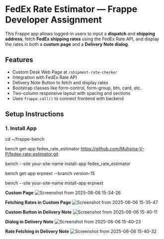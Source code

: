 # FedEx Rate Estimator — Frappe Developer Assignment

This Frappe app allows logged-in users to input a **dispatch** and **shipping address**, fetch **FedEx shipping rates** using the FedEx Rate API, and display the rates in both a **custom page** and a **Delivery Note dialog**.


##  Features

- Custom Desk Web Page at `/shipment-rate-checker`
- Integration with FedEx Rate API
- Delivery Note Button to fetch and display rates
- Bootstrap classes like form-control, form-group, btn, card, etc.
- Two-column responsive layout with spacing and sections
- Uses `frappe.call()` to connect frontend with backend



## Setup Instructions

### 1. Install App

cd ~/frappe-bench

bench get-app fedex_rate_estimator https://github.com/Muhsina-V-P/fedex-rate-estimator.git

bench --site your-site-name install-app fedex_rate_estimator

bench get-app erpnext --branch version-15

bench --site your-site-name install-app erpnext

**Custom Page**
![Screenshot from 2025-06-06 15-34-26](https://github.com/user-attachments/assets/3223ed29-3764-40f4-b45d-23dcab6007ea)

**Fetching Rates in Custom Page**
![Screenshot from 2025-06-06 15-35-47](https://github.com/user-attachments/assets/2ce4f37c-fabf-435f-84a3-d425a74c21f4)

**Custom Button in Delivery Note**
![Screenshot from 2025-06-06 15-40-11](https://github.com/user-attachments/assets/2b34dbd5-b857-4622-99c9-b9671bb38f81)

**Dialog in Delivery Note**
![Screenshot from 2025-06-06 15-40-23](https://github.com/user-attachments/assets/281cd51c-9e5c-47e4-8cbd-7ee557861f41)

**Rate Fetching in Delivery Note**
![Screenshot from 2025-06-06 15-40-32](https://github.com/user-attachments/assets/fdd0525a-2895-4a16-b2ba-732745773aa3)






